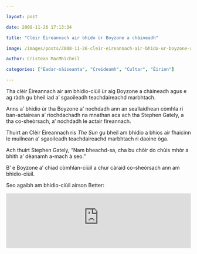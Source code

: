 ```yaml
---

layout: post

date: 2008-11-26 17:13:34

title: "Clèir Èireannach air bhido ùr Boyzone a chàineadh"

image: /images/posts/2008-11-26-cleir-eireannach-air-bhido-ur-boyzone-a-chaineadh-scaled.webp

author: Crìstean MacMhìcheil

categories: ["Eadar-nàiseanta", "Creideamh", "Cultar", "Èirinn"]

---
```


Tha clèir Èireannach air am bhidio-ciùil ùr aig Boyzone a chàineadh agus e ag ràdh gu bheil iad a’ sgaoileadh teachdaireachd marbhtach.

Anns a’ bhidio ùr tha Boyzone a’ nochdadh ann an seallaidhean còmhla ri ban-actairean a’ riochdachadh na mnathan aca ach tha Stephen Gately, a tha co-sheòrsach, a’ nochdadh le actair fireannach.

Thuirt an Clèir Èireannach ris *The Sun* gu bheil am bhidio a bhios air fhaicinn le muilnean a’ sgaoileadh teachdaireachd marbhtach ri daoine òga.

Ach thuirt Stephen Gately, “Nam bheachd-sa, cha bu chòir do chùis mhòr a bhith a’ dèanamh a-mach à seo.”

B’ e Boyzone a’ chiad còmhlan-ciùil a chur càraid co-sheòrsach ann am bhidio-ciùil.

Seo agaibh am bhidio-ciùil airson Better:

<div class="youtube-wrapper"><iframe allow="accelerometer; autoplay; clipboard-write; encrypted-media; gyroscope; picture-in-picture" allowfullscreen="" frameborder="0" src="https://www.youtube-nocookie.com/embed/NBpvEqDPc4s" title="YouTube video player" width="100%"></iframe></div>
